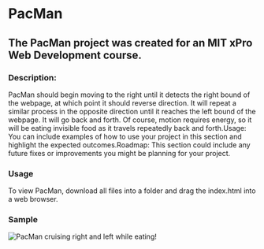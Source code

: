 # PacMan

## The PacMan project was created for an MIT xPro Web Development course. 
  
### **Description:**  
PacMan should begin moving to the right until it detects the right bound of the webpage, at which point it should reverse direction.  It will repeat a similar process in the opposite direction until it reaches the left bound of the webpage.  It will go back and forth.  Of course, motion requires energy, so it will be eating invisible food as it travels repeatedly back and forth.Usage: You can include examples of how to use your project in this section and highlight the expected outcomes.Roadmap: This section could include any future fixes or improvements you might be planning for your project. 


### **Usage**
To view PacMan, download all files into a folder and drag the index.html into a web browser.

### **Sample**

![PacMan cruising right and left while eating!](https://github.com/jefejuell/PacMan/tree/main/images "PacMan cruising and eating!") 
